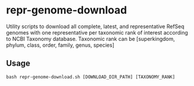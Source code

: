 # repr-genome-download

Utility scripts to download all complete, latest, and representative RefSeq genomes with one representative per taxonomic rank of interest according to NCBI Taxonomy database. Taxonomic rank can be [superkingdom, phylum, class, order, family, genus, species]

## Usage
`bash repr-genome-download.sh [DOWNLOAD_DIR_PATH] [TAXONOMY_RANK]`
